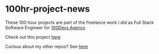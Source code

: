 # 100hr-project-news

These 100 hour projects are part of the freelance work I did as Full Stack Software Engineer for [100Devs Agency](https://www.linkedin.com/company/100devs/mycompany/)

Check out this project [here](https://agcdtmr.github.io/100hr-project-news/)

Curious about my other repos? See [here](https://github.com/agcdtmr?tab=repositories)
